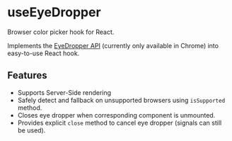 
# useEyeDropper

Browser color picker hook for React.

Implements the [EyeDropper API](https://github.com/WICG/eyedropper-api) (currently only available in Chrome)
into easy-to-use React hook.

## Features

- Supports Server-Side rendering
- Safely detect and fallback on unsupported browsers using `isSupported` method.
- Closes eye dropper when corresponding component is unmounted.
- Provides explicit `close` method to cancel eye dropper (signals can still be used).
